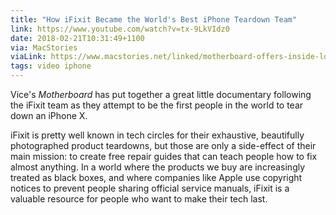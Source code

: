 ```yaml
---
title: "How iFixit Became the World's Best iPhone Teardown Team"
link: https://www.youtube.com/watch?v=tx-9LkVIdz0
date: 2018-02-21T10:31:49+1100
via: MacStories
viaLink: https://www.macstories.net/linked/motherboard-offers-inside-look-at-ifixits-iphone-x-journey/
tags: video iphone
---
```


Vice's _Motherboard_ has put together a great little documentary following the iFixit team as they attempt to be the first people in the world to tear down an iPhone X.

iFixit is pretty well known in tech circles for their exhaustive, beautifully photographed product teardowns, but those are only a side-effect of their main mission: to create free repair guides that can teach people how to fix almost anything. In a world where the products we buy are increasingly treated as black boxes, and where companies like Apple use copyright notices to prevent people sharing official service manuals, iFixit is a valuable resource for people who want to make their tech last.